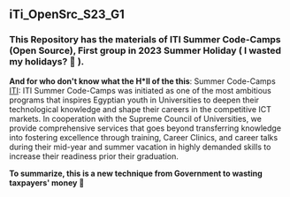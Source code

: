 ## iTi_OpenSrc_S23_G1
### This Repository has the materials of ITI Summer Code-Camps (Open Source), First group in 2023 Summer Holiday ( I wasted my holidays? :smiling_face_with_tear: ).
**And for who don't know what the H*ll of the this**:
Summer Code-Camps [ITI](https://iti.gov.eg/):
ITI Summer Code-Camps was initiated as one of the most ambitious programs that inspires Egyptian youth in Universities 
to deepen their technological knowledge and shape their careers in the competitive ICT markets. In cooperation 
with the Supreme Council of Universities, we provide comprehensive services that goes beyond transferring 
knowledge into fostering excellence through training, Career Clinics, and career talks during their mid-year and summer 
vacation in highly demanded skills to increase their readiness prior their graduation. 

**To summarize, this is a new technique from Government to wasting taxpayers' money :money_mouth_face:**
